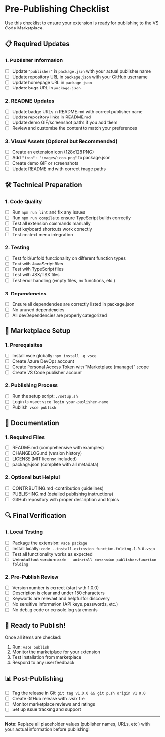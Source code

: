 # Pre-Publishing Checklist

Use this checklist to ensure your extension is ready for publishing to the VS Code Marketplace.

## 📋 Required Updates

### 1. Publisher Information

- [ ] Update `"publisher"` in `package.json` with your actual publisher name
- [ ] Update repository URL in `package.json` with your GitHub username
- [ ] Update homepage URL in `package.json`
- [ ] Update bugs URL in `package.json`

### 2. README Updates

- [ ] Update badge URLs in README.md with correct publisher name
- [ ] Update repository links in README.md
- [ ] Update demo GIF/screenshot paths if you add them
- [ ] Review and customize the content to match your preferences

### 3. Visual Assets (Optional but Recommended)

- [ ] Create an extension icon (128x128 PNG)
- [ ] Add `"icon": "images/icon.png"` to package.json
- [ ] Create demo GIF or screenshots
- [ ] Update README.md with correct image paths

## 🛠️ Technical Preparation

### 1. Code Quality

- [ ] Run `npm run lint` and fix any issues
- [ ] Run `npm run compile` to ensure TypeScript builds correctly
- [ ] Test all extension commands manually
- [ ] Test keyboard shortcuts work correctly
- [ ] Test context menu integration

### 2. Testing

- [ ] Test fold/unfold functionality on different function types
- [ ] Test with JavaScript files
- [ ] Test with TypeScript files
- [ ] Test with JSX/TSX files
- [ ] Test error handling (empty files, no functions, etc.)

### 3. Dependencies

- [ ] Ensure all dependencies are correctly listed in package.json
- [ ] No unused dependencies
- [ ] All devDependencies are properly categorized

## 🏪 Marketplace Setup

### 1. Prerequisites

- [ ] Install vsce globally: `npm install -g vsce`
- [ ] Create Azure DevOps account
- [ ] Create Personal Access Token with "Marketplace (manage)" scope
- [ ] Create VS Code publisher account

### 2. Publishing Process

- [ ] Run the setup script: `./setup.sh`
- [ ] Login to vsce: `vsce login your-publisher-name`
- [ ] Publish: `vsce publish`

## 📝 Documentation

### 1. Required Files

- [ ] README.md (comprehensive with examples)
- [ ] CHANGELOG.md (version history)
- [ ] LICENSE (MIT license included)
- [ ] package.json (complete with all metadata)

### 2. Optional but Helpful

- [ ] CONTRIBUTING.md (contribution guidelines)
- [ ] PUBLISHING.md (detailed publishing instructions)
- [ ] GitHub repository with proper description and topics

## 🔍 Final Verification

### 1. Local Testing

- [ ] Package the extension: `vsce package`
- [ ] Install locally: `code --install-extension function-folding-1.0.0.vsix`
- [ ] Test all functionality works as expected
- [ ] Uninstall test version: `code --uninstall-extension publisher.function-folding`

### 2. Pre-Publish Review

- [ ] Version number is correct (start with 1.0.0)
- [ ] Description is clear and under 150 characters
- [ ] Keywords are relevant and helpful for discovery
- [ ] No sensitive information (API keys, passwords, etc.)
- [ ] No debug code or console.log statements

## 🚀 Ready to Publish!

Once all items are checked:

1. Run: `vsce publish`
2. Monitor the marketplace for your extension
3. Test installation from marketplace
4. Respond to any user feedback

## 📊 Post-Publishing

- [ ] Tag the release in Git: `git tag v1.0.0 && git push origin v1.0.0`
- [ ] Create GitHub release with .vsix file
- [ ] Monitor marketplace reviews and ratings
- [ ] Set up issue tracking and support

---

**Note**: Replace all placeholder values (publisher names, URLs, etc.) with your actual information before publishing!
